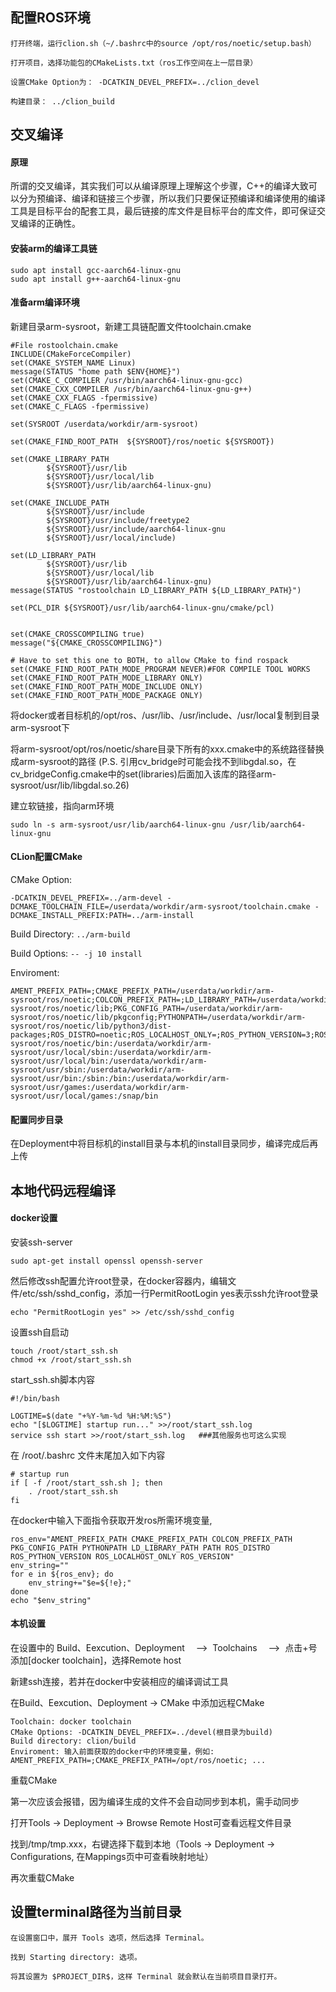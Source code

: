 ## 配置ROS环境

```
打开终端，运行clion.sh（~/.bashrc中的source /opt/ros/noetic/setup.bash）

打开项目，选择功能包的CMakeLists.txt（ros工作空间在上一层目录）

设置CMake Option为： -DCATKIN_DEVEL_PREFIX=../clion_devel

构建目录： ../clion_build
```

## 交叉编译
#### 原理
所谓的交叉编译，其实我们可以从编译原理上理解这个步骤，C++的编译大致可以分为预编译、编译和链接三个步骤，所以我们只要保证预编译和编译使用的编译工具是目标平台的配套工具，最后链接的库文件是目标平台的库文件，即可保证交叉编译的正确性。
#### 安装arm的编译工具链
```
sudo apt install gcc-aarch64-linux-gnu
sudo apt install g++-aarch64-linux-gnu
```
#### 准备arm编译环境
新建目录arm-sysroot，新建工具链配置文件toolchain.cmake
```
#File rostoolchain.cmake
INCLUDE(CMakeForceCompiler)
set(CMAKE_SYSTEM_NAME Linux)
message(STATUS "home path $ENV{HOME}")
set(CMAKE_C_COMPILER /usr/bin/aarch64-linux-gnu-gcc)
set(CMAKE_CXX_COMPILER /usr/bin/aarch64-linux-gnu-g++)
set(CMAKE_CXX_FLAGS -fpermissive)
set(CMAKE_C_FLAGS -fpermissive)

set(SYSROOT /userdata/workdir/arm-sysroot)

set(CMAKE_FIND_ROOT_PATH  ${SYSROOT}/ros/noetic ${SYSROOT})

set(CMAKE_LIBRARY_PATH
        ${SYSROOT}/usr/lib
        ${SYSROOT}/usr/local/lib
        ${SYSROOT}/usr/lib/aarch64-linux-gnu)

set(CMAKE_INCLUDE_PATH
        ${SYSROOT}/usr/include
        ${SYSROOT}/usr/include/freetype2
        ${SYSROOT}/usr/include/aarch64-linux-gnu
        ${SYSROOT}/usr/local/include)

set(LD_LIBRARY_PATH
        ${SYSROOT}/usr/lib
        ${SYSROOT}/usr/local/lib
        ${SYSROOT}/usr/lib/aarch64-linux-gnu)
message(STATUS "rostoolchain LD_LIBRARY_PATH ${LD_LIBRARY_PATH}")

set(PCL_DIR ${SYSROOT}/usr/lib/aarch64-linux-gnu/cmake/pcl)


set(CMAKE_CROSSCOMPILING true)
message("${CMAKE_CROSSCOMPILING}")

# Have to set this one to BOTH, to allow CMake to find rospack
set(CMAKE_FIND_ROOT_PATH_MODE_PROGRAM NEVER)#FOR COMPILE TOOL WORKS
set(CMAKE_FIND_ROOT_PATH_MODE_LIBRARY ONLY)
set(CMAKE_FIND_ROOT_PATH_MODE_INCLUDE ONLY)
set(CMAKE_FIND_ROOT_PATH_MODE_PACKAGE ONLY)
```
将docker或者目标机的/opt/ros、/usr/lib、/usr/include、/usr/local复制到目录arm-sysroot下

将arm-sysroot/opt/ros/noetic/share目录下所有的xxx.cmake中的系统路径替换成arm-sysroot的路径
(P.S. 引用cv_bridge时可能会找不到libgdal.so，在cv_bridgeConfig.cmake中的set(libraries)后面加入该库的路径arm-sysroot/usr/lib/libgdal.so.26)

建立软链接，指向arm环境
```
sudo ln -s arm-sysroot/usr/lib/aarch64-linux-gnu /usr/lib/aarch64-linux-gnu
```

#### CLion配置CMake
CMake Option:
```
-DCATKIN_DEVEL_PREFIX=../arm-devel -DCMAKE_TOOLCHAIN_FILE=/userdata/workdir/arm-sysroot/toolchain.cmake -DCMAKE_INSTALL_PREFIX:PATH=../arm-install
```

Build Directory: ```../arm-build```

Build Options: ```-- -j 10 install```

Enviroment: 
```
AMENT_PREFIX_PATH=;CMAKE_PREFIX_PATH=/userdata/workdir/arm-sysroot/ros/noetic;COLCON_PREFIX_PATH=;LD_LIBRARY_PATH=/userdata/workdir/arm-sysroot/ros/noetic/lib;PKG_CONFIG_PATH=/userdata/workdir/arm-sysroot/ros/noetic/lib/pkgconfig;PYTHONPATH=/userdata/workdir/arm-sysroot/ros/noetic/lib/python3/dist-packages;ROS_DISTRO=noetic;ROS_LOCALHOST_ONLY=;ROS_PYTHON_VERSION=3;ROS_VERSION=1;PATH=/userdata/workdir/arm-sysroot/ros/noetic/bin:/userdata/workdir/arm-sysroot/usr/local/sbin:/userdata/workdir/arm-sysroot/usr/local/bin:/userdata/workdir/arm-sysroot/usr/sbin:/userdata/workdir/arm-sysroot/usr/bin:/sbin:/bin:/userdata/workdir/arm-sysroot/usr/games:/userdata/workdir/arm-sysroot/usr/local/games:/snap/bin
```
#### 配置同步目录
在Deployment中将目标机的install目录与本机的install目录同步，编译完成后再上传



## 本地代码远程编译

#### docker设置
安装ssh-server
```
sudo apt-get install openssl openssh-server
```

然后修改ssh配置允许root登录，在docker容器内，编辑文件/etc/ssh/sshd_config，添加一行PermitRootLogin yes表示ssh允许root登录
```
echo "PermitRootLogin yes" >> /etc/ssh/sshd_config
```

设置ssh自启动
```
touch /root/start_ssh.sh
chmod +x /root/start_ssh.sh
```

start_ssh.sh脚本内容
```
#!/bin/bash   

LOGTIME=$(date "+%Y-%m-%d %H:%M:%S") 
echo "[$LOGTIME] startup run..." >>/root/start_ssh.log 
service ssh start >>/root/start_ssh.log   ###其他服务也可这么实现
```

在 /root/.bashrc 文件末尾加入如下内容
```
# startup run 
if [ -f /root/start_ssh.sh ]; then       
    . /root/start_ssh.sh 
fi
```

在docker中输入下面指令获取开发ros所需环境变量,
```
ros_env="AMENT_PREFIX_PATH CMAKE_PREFIX_PATH COLCON_PREFIX_PATH PKG_CONFIG_PATH PYTHONPATH LD_LIBRARY_PATH PATH ROS_DISTRO ROS_PYTHON_VERSION ROS_LOCALHOST_ONLY ROS_VERSION"
env_string=""
for e in ${ros_env}; do
    env_string+="$e=${!e};"
done
echo "$env_string"
```

#### 本机设置
在设置中的 Build、Eexcution、Deployment  —>  Toolchains  —>  点击+号添加[docker toolchain]，选择Remote host

新建ssh连接，若并在docker中安装相应的编译调试工具

在Build、Eexcution、Deployment -> CMake 中添加远程CMake
```
Toolchain: docker toolchain
CMake Options: -DCATKIN_DEVEL_PREFIX=../devel(根目录为build)
Build directory: clion/build
Enviroment: 输入前面获取的docker中的环境变量，例如: AMENT_PREFIX_PATH=;CMAKE_PREFIX_PATH=/opt/ros/noetic; ...
```

重载CMake

第一次应该会报错，因为编译生成的文件不会自动同步到本机，需手动同步

打开Tools -> Deployment -> Browse Remote Host可查看远程文件目录

找到/tmp/tmp.xxx，右键选择下载到本地（Tools -> Deployment -> Configurations, 在Mappings页中可查看映射地址）

再次重载CMake

## 设置terminal路径为当前目录
```
在设置窗口中，展开 Tools 选项，然后选择 Terminal。

找到 Starting directory: 选项。

将其设置为 $PROJECT_DIR$，这样 Terminal 就会默认在当前项目目录打开。
```


